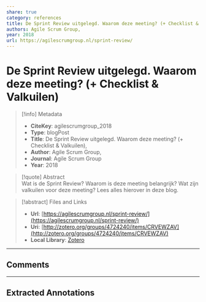 ```yaml
---  
share: true  
category: references  
title: De Sprint Review uitgelegd. Waarom deze meeting? (+ Checklist & Valkuilen)  
authors: Agile Scrum Group,  
year: 2018  
url: https://agilescrumgroup.nl/sprint-review/  
---  
```

  
# De Sprint Review uitgelegd. Waarom deze meeting? (+ Checklist & Valkuilen)  
  
> [!info] Metadata  
> - **CiteKey**: agilescrumgroup_2018  
> - **Type**: blogPost  
> - **Title**: De Sprint Review uitgelegd. Waarom deze meeting? (+ Checklist & Valkuilen),   
> - **Author**: Agile Scrum Group,  
> - **Journal**: Agile Scrum Group   
> - **Year**: 2018   
  
> [!quote] Abstract  
> Wat is de Sprint Review? Waarom is deze meeting belangrijk? Wat zijn valkuilen voor deze meeting? Lees alles hierover in deze blog.  
  
> [!abstract] Files and Links  
> - **Url**: [https://agilescrumgroup.nl/sprint-review/](https://agilescrumgroup.nl/sprint-review/)  
> - **Uri**: [http://zotero.org/groups/4724240/items/CRVEWZAV](http://zotero.org/groups/4724240/items/CRVEWZAV)  
> - **Local Library**: [Zotero]((zotero://select/groups/4724240/items/CRVEWZAV))  
  
----  
  
## Comments  
  
  
  
----  
  
## Extracted Annotations  
  
